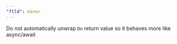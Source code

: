 ```yaml
---
"ftld": minor
---
```


Do not automatically unwrap `Do` return value so it behaves more like async/await
